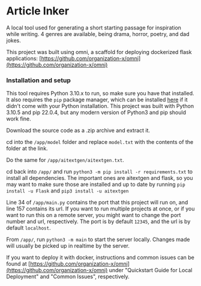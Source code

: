 # Article Inker
A local tool used for generating a short starting passage for inspiration while writing. 4 genres are available, being drama, horror, poetry, and dad jokes.

This project was built using omni, a scaffold for deploying dockerized flask applications: [https://github.com/organization-x/omni](https://github.com/organization-x/omni)

### Installation and setup
This tool requires Python 3.10.x to run, so make sure you have that installed. It also requires the `pip` package manager, which can be installed [here](https://pip.pypa.io/en/stable/installation/) if it didn't come with your Python installation. This project was built with Python 3.10.5 and pip 22.0.4, but any modern version of Python3 and pip should work fine.

Download the source code as a .zip archive and extract it.

cd into the `/app/model` folder and replace `model.txt` with the contents of the folder at the link.

Do the same for `/app/aitextgen/aitextgen.txt`.

cd back into `/app/` and run `python3 -m pip install -r requirements.txt` to install all dependencies. The important ones are aitextgen and flask, so you may want to make sure those are installed and up to date by running
`pip install -u Flask`
and
`pip3 install -u aitextgen`

Line 34 of `/app/main.py` contains the port that this project will run on, and line 157 contains its url. If you want to run multiple projects at once, or if you want to run this on a remote server, you might want to change the port number and url, respectively. The port is by default `12345`, and the url is by default `localhost`.

From `/app/`, run `python3 -m main` to start the server locally. Changes made will usually be picked up in realtime by the server. 

If you want to deploy it with docker, instructions and common issues can be found at [https://github.com/organization-x/omni](https://github.com/organization-x/omni) under "Quickstart Guide for Local Deployment" and "Common Issues", respectively.
